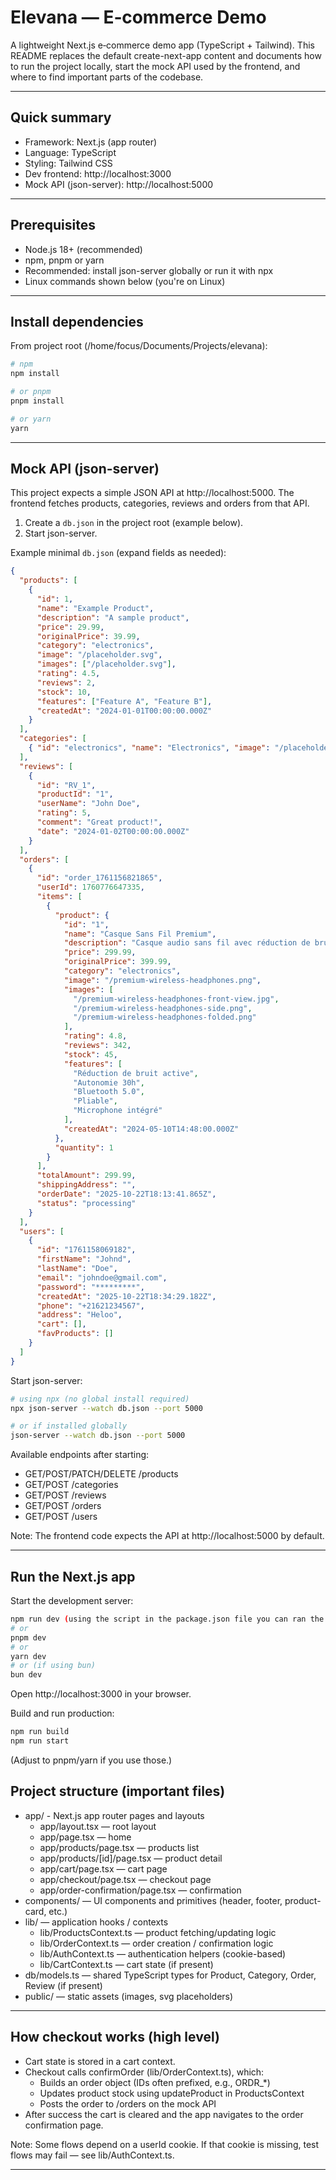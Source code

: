 # Elevana — E‑commerce Demo

A lightweight Next.js e‑commerce demo app (TypeScript + Tailwind). This README replaces the default create-next-app content and documents how to run the project locally, start the mock API used by the frontend, and where to find important parts of the codebase.

---

## Quick summary

- Framework: Next.js (app router)
- Language: TypeScript
- Styling: Tailwind CSS
- Dev frontend: http://localhost:3000
- Mock API (json-server): http://localhost:5000

---

## Prerequisites

- Node.js 18+ (recommended)
- npm, pnpm or yarn
- Recommended: install json-server globally or run it with npx
- Linux commands shown below (you're on Linux)

---

## Install dependencies

From project root (/home/focus/Documents/Projects/elevana):

```bash
# npm
npm install

# or pnpm
pnpm install

# or yarn
yarn
```

---

## Mock API (json-server)

This project expects a simple JSON API at http://localhost:5000. The frontend fetches products, categories, reviews and orders from that API.

1. Create a `db.json` in the project root (example below).
2. Start json-server.

Example minimal `db.json` (expand fields as needed):

```json
{
  "products": [
    {
      "id": 1,
      "name": "Example Product",
      "description": "A sample product",
      "price": 29.99,
      "originalPrice": 39.99,
      "category": "electronics",
      "image": "/placeholder.svg",
      "images": ["/placeholder.svg"],
      "rating": 4.5,
      "reviews": 2,
      "stock": 10,
      "features": ["Feature A", "Feature B"],
      "createdAt": "2024-01-01T00:00:00.000Z"
    }
  ],
  "categories": [
    { "id": "electronics", "name": "Electronics", "image": "/placeholder.svg", "productCount": 1 }
  ],
  "reviews": [
    {
      "id": "RV_1",
      "productId": "1",
      "userName": "John Doe",
      "rating": 5,
      "comment": "Great product!",
      "date": "2024-01-02T00:00:00.000Z"
    }
  ],
  "orders": [
    {
      "id": "order_1761156821865",
      "userId": 1760776647335,
      "items": [
        {
          "product": {
            "id": "1",
            "name": "Casque Sans Fil Premium",
            "description": "Casque audio sans fil avec réduction de bruit active, autonomie de 30 heures et son haute fidélité.",
            "price": 299.99,
            "originalPrice": 399.99,
            "category": "electronics",
            "image": "/premium-wireless-headphones.png",
            "images": [
              "/premium-wireless-headphones-front-view.jpg",
              "/premium-wireless-headphones-side.png",
              "/premium-wireless-headphones-folded.png"
            ],
            "rating": 4.8,
            "reviews": 342,
            "stock": 45,
            "features": [
              "Réduction de bruit active",
              "Autonomie 30h",
              "Bluetooth 5.0",
              "Pliable",
              "Microphone intégré"
            ],
            "createdAt": "2024-05-10T14:48:00.000Z"
          },
          "quantity": 1
        }
      ],
      "totalAmount": 299.99,
      "shippingAddress": "",
      "orderDate": "2025-10-22T18:13:41.865Z",
      "status": "processing"
    }
  ],
  "users": [
    {
      "id": "1761158069182",
      "firstName": "Johnd",
      "lastName": "Doe",
      "email": "johndoe@gmail.com",
      "password": "*********",
      "createdAt": "2025-10-22T18:34:29.182Z",
      "phone": "+21621234567",
      "address": "Heloo",
      "cart": [],
      "favProducts": []
    }
  ]
}
```

Start json-server:

```bash
# using npx (no global install required)
npx json-server --watch db.json --port 5000

# or if installed globally
json-server --watch db.json --port 5000
```

Available endpoints after starting:
- GET/POST/PATCH/DELETE /products
- GET/POST /categories
- GET/POST /reviews
- GET/POST /orders
- GET/POST /users

Note: The frontend code expects the API at http://localhost:5000 by default.

---

## Run the Next.js app

Start the development server:

```bash
npm run dev (using the script in the package.json file you can ran the server and the application at the same time with that command)
# or
pnpm dev
# or
yarn dev
# or (if using bun)
bun dev
```

Open http://localhost:3000 in your browser.

Build and run production:

```bash
npm run build
npm run start
```

(Adjust to pnpm/yarn if you use those.)


## Project structure (important files)

- app/ - Next.js app router pages and layouts
  - app/layout.tsx — root layout
  - app/page.tsx — home
  - app/products/page.tsx — products list
  - app/products/[id]/page.tsx — product detail
  - app/cart/page.tsx — cart page
  - app/checkout/page.tsx — checkout page
  - app/order-confirmation/page.tsx — confirmation
- components/ — UI components and primitives (header, footer, product-card, etc.)
- lib/ — application hooks / contexts
  - lib/ProductsContext.ts — product fetching/updating logic
  - lib/OrderContext.ts — order creation / confirmation logic
  - lib/AuthContext.ts — authentication helpers (cookie-based)
  - lib/CartContext.ts — cart state (if present)
- db/models.ts — shared TypeScript types for Product, Category, Order, Review (if present)
- public/ — static assets (images, svg placeholders)

---

## How checkout works (high level)

- Cart state is stored in a cart context.
- Checkout calls confirmOrder (lib/OrderContext.ts), which:
  - Builds an order object (IDs often prefixed, e.g., ORDR_*)
  - Updates product stock using updateProduct in ProductsContext
  - Posts the order to /orders on the mock API
- After success the cart is cleared and the app navigates to the order confirmation page.

Note: Some flows depend on a userId cookie. If that cookie is missing, test flows may fail — see lib/AuthContext.ts.

---
